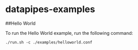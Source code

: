 # datapipes-examples

##Hello World

To run the Hello World example, run the following command:

```shell
./run.sh -c ./examples/helloworld.conf
```